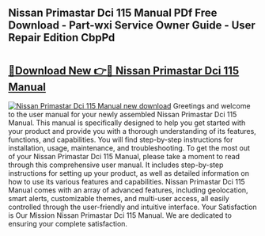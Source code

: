 ## Nissan Primastar Dci 115 Manual PDf Free Download - Part-wxi Service Owner Guide - User Repair Edition CbpPd

# <h2><a href="http://bc79682.oget.top/?id=Nissan+Primastar+Dci+115+Manual">🔗Download New 👉🔴 Nissan Primastar Dci 115 Manual</a></h2>

[![Nissan Primastar Dci 115 Manual new download](https://i.imgur.com/5g1atiW.png)](http://bc79682.oget.top/?id=Nissan+Primastar+Dci+115+Manual)
Greetings and welcome to the user manual for your newly assembled Nissan Primastar Dci 115 Manual. This manual is specifically designed to help you get started with your product and provide you with a thorough understanding of its features, functions, and capabilities. You will find step-by-step instructions for installation, usage, maintenance, and troubleshooting. To get the most out of your Nissan Primastar Dci 115 Manual, please take a moment to read through this comprehensive user manual. It includes step-by-step instructions for setting up your product, as well as detailed information on how to use its various features and capabilities. Nissan Primastar Dci 115 Manual comes with an array of advanced features, including geolocation, smart alerts, customizable themes, and multi-user access, all easily controlled through the user-friendly and intuitive interface. Your Satisfaction is Our Mission Nissan Primastar Dci 115 Manual. We are dedicated to ensuring your complete satisfaction.
